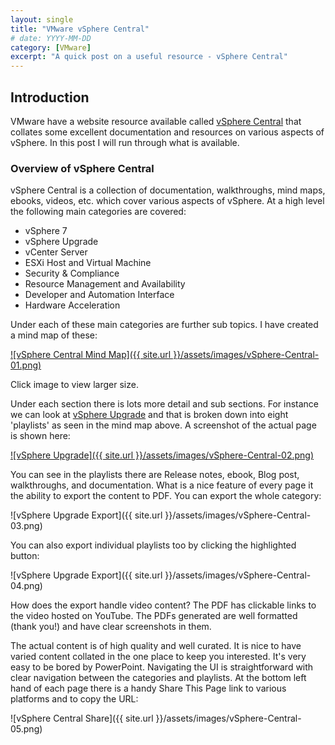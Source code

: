 ```yaml
---
layout: single
title: "VMware vSphere Central"
# date: YYYY-MM-DD
category: [VMware]
excerpt: "A quick post on a useful resource - vSphere Central"
---
```


## Introduction

VMware have a website resource available called [vSphere Central](https://vspherecentral.vmware.com) that collates some excellent documentation and resources on various aspects of vSphere. In this post I will run through what is available.

### Overview of vSphere Central

vSphere Central is a collection of documentation, walkthroughs, mind maps, ebooks, videos, etc. which cover various aspects of vSphere. At a high level the following main categories are covered:

- vSphere 7
- vSphere Upgrade
- vCenter Server
- ESXi Host and Virtual Machine
- Security & Compliance
- Resource Management and Availability
- Developer and Automation Interface
- Hardware Acceleration

Under each of these main categories are further sub topics. I have created a mind map of these:

[![vSphere Central Mind Map]({{ site.url }}/assets/images/vSphere-Central-01.png)](https://www.vgemba.net/assets/images/vSphere-Central-01.png "vSphere Central Mind Map")

Click image to view larger size.

Under each section there is lots more detail and sub sections. For instance we can look at [vSphere Upgrade](https://vspherecentral.vmware.com/t/vsphere-upgrade/) and that is broken down into eight 'playlists' as seen in the mind map above. A screenshot of the actual page is shown here:

[![vSphere Upgrade]({{ site.url }}/assets/images/vSphere-Central-02.png)](https://www.vgemba.net/assets/images/vSphere-Central-02.png "vSphere Upgrade")

You can see in the playlists there are Release notes, ebook, Blog post, walkthroughs, and documentation. What is a nice feature of every page it the ability to export the content to PDF. You can export the whole category:

![vSphere Upgrade Export]({{ site.url }}/assets/images/vSphere-Central-03.png)

You can also export individual playlists too by clicking the highlighted button:

![vSphere Upgrade Export]({{ site.url }}/assets/images/vSphere-Central-04.png)

How does the export handle video content? The PDF has clickable links to the video hosted on YouTube. The PDFs generated are well formatted (thank you!) and have clear screenshots in them.

The actual content is of high quality and well curated. It is nice to have varied content collated in the one place to keep you interested. It's very easy to be bored by PowerPoint. Navigating the UI is straightforward with clear navigation between the categories and playlists. At the bottom left hand of each page there is a handy Share This Page link to various platforms and to copy the URL:

![vSphere Central Share]({{ site.url }}/assets/images/vSphere-Central-05.png)


